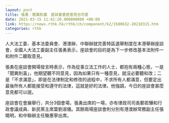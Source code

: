 ```yaml
---
layout: post
title: 張勇：聞異則喜　座談會甚麼意見也可提
date: 2021-03-15 11:42:20.000000000 +08:00
link: https://news.rthk.hk/rthk/ch/component/k2/1580632-20210315.htm
categories: rthk
---
```


人大法工委、基本法委員會、港澳辦、中聯辦就完善特區選舉制度在本港舉辦座談會，全國人大法工委副主任張勇表示，座談會的目的是為下一步修改基本法附件一和附件二聽取意見。

張勇在座談會開場發言時表示，作為從事立法工作的人士，都抱有兩種心態，一是「聞異則喜」，他期望聽不同意見，因為如果只有一種意見，就沒必要聽和改；二是「不求滿意」，即是在法律制定和修改的過程中，不求所有人都滿意，但要定出最後所有人都能接受和遵守的法律，這就是好的法律。他強調，今日的座談會甚麼意見都可以提。

座談會在會展舉行，共分3個會場，張勇出席的一場，亦有律政司司長鄭若驊和行政會議成員、新民黨主席葉劉淑儀。其餘兩場座談會則分別有港澳辦常務副主任張曉明，和中聯辦主任駱惠寧出席。
